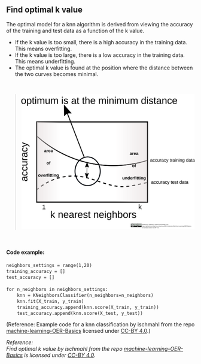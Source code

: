 ## Find optimal k value

The optimal model for a knn algorithm is derived from viewing the accuracy of the training and test data as a function of the k value.
* If the k value is too small, there is a high accuracy in the training data. This means overfitting.
* If the k value is too large, there is a low accuracy in the training data. This means underfitting.
* The optimal k value is found at the position where the distance between the two curves becomes minimal.

<br>

>![optimal k value](../img/knn_classification_optimal_k_value.svg)

<br>

#### Code example:

    neighbors_settings = range(1,20)
    training_accuracy = []
    test_accuracy = []

    for n_neighbors in neighbors_settings:
        knn = KNeighborsClassifier(n_neighbors=n_neighbors)
        knn.fit(X_train, y_train)
        training_accuracy.append(knn.score(X_train, y_train))
        test_accuracy.append(knn.score(X_test, y_test))

(Reference: Example code for a knn classification by ischmahl from the repo [machine-learning-OER-Basics](https://github.com/Machine-Learning-OER-Collection/Machine-Learning-OER-Basics) licensed under [CC-BY 4.0](https://creativecommons.org/licenses/by/4.0/).)

_Reference:  
Find optimal k value by ischmahl from the repo [machine-learning-OER-Basics](https://github.com/Machine-Learning-OER-Collection/Machine-Learning-OER-Basics) is licensed under [CC-BY 4.0](https://creativecommons.org/licenses/by/4.0/)._
